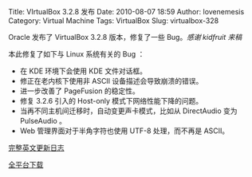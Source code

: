 Title: VIrtualBox 3.2.8 发布
Date: 2010-08-07 18:59
Author: lovenemesis
Category: Virtual Machine
Tags: VirtualBox
Slug: virtualbox-328

Oracle 发布了 VirtualBox 3.2.8 版本，修复了一些 Bug。*感谢 kidfruit
来稿*

本此修复了如下与 Linux 系统有关的 Bug ：

-   在 KDE 环境下会使用 KDE 文件对话框。
-   修正在老内核下使用非 ASCII 设备描述会导致崩溃的错误。
-   进一步改善了 PageFusion 的稳定性。
-   修复 3.2.6 引入的 Host-only 模式下网络性能下降的问题。
-   当再不同主机间迁移时，自动变更声卡模式，比如从 DirectAudio 变为
    PulseAudio 。
-   Web 管理界面对于半角字符也使用 UTF-8 处理，而不再是 ASCII。

[完整英文更新日志](http://www.virtualbox.org/wiki/Changelog)

[全平台下载](http://www.virtualbox.org/wiki/Linux_Downloads)
